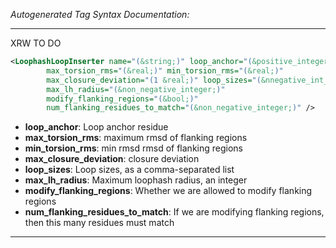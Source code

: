 <!-- THIS IS AN AUTOGENERATED FILE: Don't edit it directly, instead change the schema definition in the code itself. -->

_Autogenerated Tag Syntax Documentation:_

---
XRW TO DO

```xml
<LoophashLoopInserter name="(&string;)" loop_anchor="(&positive_integer;)"
        max_torsion_rms="(&real;)" min_torsion_rms="(&real;)"
        max_closure_deviation="(1 &real;)" loop_sizes="(&nnegative_int_cslist;)"
        max_lh_radius="(&non_negative_integer;)"
        modify_flanking_regions="(&bool;)"
        num_flanking_residues_to_match="(&non_negative_integer;)" />
```

-   **loop_anchor**: Loop anchor residue
-   **max_torsion_rms**: maximum rmsd of flanking regions
-   **min_torsion_rms**: min rmsd rmsd of flanking regions
-   **max_closure_deviation**: closure deviation
-   **loop_sizes**: Loop sizes, as a comma-separated list
-   **max_lh_radius**: Maximum loophash radius, an integer
-   **modify_flanking_regions**: Whether we are allowed to modify flanking regions
-   **num_flanking_residues_to_match**: If we are modifying flanking regions, then this many residues must match

---
